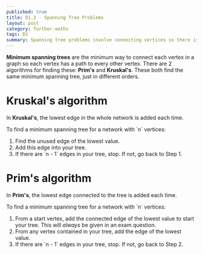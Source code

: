 ```yaml
---
published: true
title: D1.3 - Spanning Tree Problems
layout: post
category: further-maths
tags: D1
summary: Spanning tree problems involve connecting vertices so there is a path between all the vertices.
---
```

**Minimum spanning trees** are the minimum way to connect each vertex in a graph so each vertex has a path to every other vertex. There are 2 algorithms for finding these: **Prim's** and **Kruskal's**. These both find the same minimum spanning tree, just in different orders.

# Kruskal's algorithm

In **Kruskal's**, the lowest edge in the whole network is added each time.

To find a minimum spanning tree for a network with \`n\` vertices:

1. Find the unused edge of the lowest value.
2. Add this edge into your tree.
3. If there are \`n - 1\` edges in your tree, stop. If not, go back to Step 1.

# Prim's algorithm

In **Prim's**, the lowest edge connected to the tree is added each time.

To find a minimum spanning tree for a network with \`n\` vertices:

1. From a start vertex, add the connected edge of the lowest value to start your tree. This will *always* be given in an exam question.
2. From any vertex contained in your tree, add the edge of the lowest value.
3. If there are \`n - 1\` edges in your tree, stop. If not, go back to Step 2.